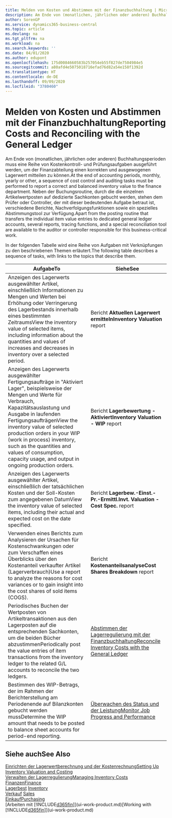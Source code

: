 ```yaml
---
title: Melden von Kosten und Abstimmen mit der Finanzbuchhaltung | Microsoft Docs
description: Am Ende von (monatlichen, jährlichen oder anderen) Buchhaltungsperioden muss eine Reihe von Kostenkontroll- und Prüfungsaufgaben ausgeführt werden, um der Finanzabteilung einen korrekten und ausgewogenen Lagerwert mitteilen zu können. Neben der Buchungsroutine, durch die die einzelnen Artikelwertposten auf dedizierte Sachkonten gebucht werden, stehen dem Prüfer oder Controller, der mit dieser bedeutenden Aufgabe betraut ist, verschiedene Berichte, Nachverfolgungsfunktionen sowie ein spezielles Abstimmungstool zur Verfügung.
author: SorenGP
ms.service: dynamics365-business-central
ms.topic: article
ms.devlang: na
ms.tgt_pltfrm: na
ms.workload: na
ms.search.keywords: ''
ms.date: 04/01/2020
ms.author: edupont
ms.openlocfilehash: 175d0084660583b257054eb55f827de7504984e5
ms.sourcegitcommit: a80afd4e5075018716efad76d82a54e158f1392d
ms.translationtype: HT
ms.contentlocale: de-DE
ms.lasthandoff: 09/09/2020
ms.locfileid: "3780460"
---
```

# <a name="reporting-costs-and-reconciling-with-the-general-ledger"></a><span data-ttu-id="5dcdb-104">Melden von Kosten und Abstimmen mit der Finanzbuchhaltung</span><span class="sxs-lookup"><span data-stu-id="5dcdb-104">Reporting Costs and Reconciling with the General Ledger</span></span>
<span data-ttu-id="5dcdb-105">Am Ende von (monatlichen, jährlichen oder anderen) Buchhaltungsperioden muss eine Reihe von Kostenkontroll- und Prüfungsaufgaben ausgeführt werden, um der Finanzabteilung einen korrekten und ausgewogenen Lagerwert mitteilen zu können.</span><span class="sxs-lookup"><span data-stu-id="5dcdb-105">At the end of accounting periods, monthly, yearly or other, a sequence of cost control and auditing tasks must be performed to report a correct and balanced inventory value to the finance department.</span></span> <span data-ttu-id="5dcdb-106">Neben der Buchungsroutine, durch die die einzelnen Artikelwertposten auf dedizierte Sachkonten gebucht werden, stehen dem Prüfer oder Controller, der mit dieser bedeutenden Aufgabe betraut ist, verschiedene Berichte, Nachverfolgungsfunktionen sowie ein spezielles Abstimmungstool zur Verfügung.</span><span class="sxs-lookup"><span data-stu-id="5dcdb-106">Apart from the posting routine that transfers the individual item value entries to dedicated general ledger accounts, several reports, tracing functions, and a special reconciliation tool are available to the auditor or controller responsible for this business-critical work.</span></span>  

 <span data-ttu-id="5dcdb-107">In der folgenden Tabelle wird eine Reihe von Aufgaben mit Verknüpfungen zu den beschriebenen Themen erläutert.</span><span class="sxs-lookup"><span data-stu-id="5dcdb-107">The following table describes a sequence of tasks, with links to the topics that describe them.</span></span>   

|<span data-ttu-id="5dcdb-108">**Aufgabe**</span><span class="sxs-lookup"><span data-stu-id="5dcdb-108">**To**</span></span>|<span data-ttu-id="5dcdb-109">**Siehe**</span><span class="sxs-lookup"><span data-stu-id="5dcdb-109">**See**</span></span>|  
|------------|-------------|  
|<span data-ttu-id="5dcdb-110">Anzeigen des Lagerwerts ausgewählter Artikel, einschließlich Informationen zu Mengen und Werten bei Erhöhung oder Verringerung des Lagerbestands innerhalb eines bestimmten Zeitraums</span><span class="sxs-lookup"><span data-stu-id="5dcdb-110">View the inventory value of selected items, including information about the quantities and values of increases and decreases in inventory over a selected period.</span></span>|<span data-ttu-id="5dcdb-111">Bericht **Aktuellen Lagerwert ermitteln**</span><span class="sxs-lookup"><span data-stu-id="5dcdb-111">**Inventory Valuation** report</span></span>|  
|<span data-ttu-id="5dcdb-112">Anzeigen des Lagerwerts ausgewählter Fertigungsaufträge in "Aktiviert Lager", beispielsweise der Mengen und Werte für Verbrauch, Kapazitätsauslastung und Ausgabe in laufenden Fertigungsaufträgen</span><span class="sxs-lookup"><span data-stu-id="5dcdb-112">View the inventory value of selected production orders in your WIP (work in process) inventory, such as the quantities and values of consumption, capacity usage, and output in ongoing production orders.</span></span>|<span data-ttu-id="5dcdb-113">Bericht **Lagerbewertung - Aktiviert**</span><span class="sxs-lookup"><span data-stu-id="5dcdb-113">**Inventory Valuation - WIP** report</span></span>|  
|<span data-ttu-id="5dcdb-114">Anzeigen des Lagerwerts ausgewählter Artikel, einschließlich der tatsächlichen Kosten und der Soll-Kosten zum angegebenen Datum</span><span class="sxs-lookup"><span data-stu-id="5dcdb-114">View the inventory value of selected items, including their actual and expected cost on the date specified.</span></span>|<span data-ttu-id="5dcdb-115">Bericht **Lagerbew.-Einst.-Pr.-Ermittl.**</span><span class="sxs-lookup"><span data-stu-id="5dcdb-115">**Invt. Valuation - Cost Spec.** report</span></span>|  
|<span data-ttu-id="5dcdb-116">Verwenden eines Berichts zum Analysieren der Ursachen für Kostenschwankungen oder zum Verschaffen eines Überblicks über den Kostenanteil verkaufter Artikel (Lagerverbrauch)</span><span class="sxs-lookup"><span data-stu-id="5dcdb-116">Use a report to analyze the reasons for cost variances or to gain insight into the cost shares of sold items (COGS).</span></span>|<span data-ttu-id="5dcdb-117">Bericht **Kostenanteilsanalyse**</span><span class="sxs-lookup"><span data-stu-id="5dcdb-117">**Cost Shares Breakdown** report</span></span>|  
|<span data-ttu-id="5dcdb-118">Periodisches Buchen der Wertposten von Artikeltransaktionen aus den Lagerposten auf die entsprechenden Sachkonten, um die beiden Bücher abzustimmen</span><span class="sxs-lookup"><span data-stu-id="5dcdb-118">Periodically post the value entries of item transactions from the inventory ledger to the related G/L accounts to reconcile the two ledgers.</span></span>|[<span data-ttu-id="5dcdb-119">Abstimmen der Lagerregulierung mit der Finanzbuchhaltung</span><span class="sxs-lookup"><span data-stu-id="5dcdb-119">Reconcile Inventory Costs with the General Ledger</span></span>](finance-how-to-post-inventory-costs-to-the-general-ledger.md)|  
|<span data-ttu-id="5dcdb-120">Bestimmen des WIP-Betrags, der im Rahmen der Berichterstellung am Periodenende auf Bilanzkonten gebucht werden muss</span><span class="sxs-lookup"><span data-stu-id="5dcdb-120">Determine the WIP amount that needs to be posted to balance sheet accounts for period-end reporting.</span></span>|[<span data-ttu-id="5dcdb-121">Überwachen des Status und der Leistung</span><span class="sxs-lookup"><span data-stu-id="5dcdb-121">Monitor Job Progress and Performance</span></span>](projects-how-monitor-progress-performance.md)|

## <a name="see-also"></a><span data-ttu-id="5dcdb-122">Siehe auch</span><span class="sxs-lookup"><span data-stu-id="5dcdb-122">See Also</span></span>  
[<span data-ttu-id="5dcdb-123">Einrichten der Lagerwertberechnung und der Kostenrechnung</span><span class="sxs-lookup"><span data-stu-id="5dcdb-123">Setting Up Inventory Valuation and Costing</span></span>](finance-set-up-inventory-valuation-and-costing.md)  
[<span data-ttu-id="5dcdb-124">Verwalten der Lagerregulierung</span><span class="sxs-lookup"><span data-stu-id="5dcdb-124">Managing Inventory Costs</span></span>](finance-manage-inventory-costs.md)  
[<span data-ttu-id="5dcdb-125">Finanzen</span><span class="sxs-lookup"><span data-stu-id="5dcdb-125">Finance</span></span>](finance.md)  
<span data-ttu-id="5dcdb-126">[Lagerbest](inventory-manage-inventory.md) </span><span class="sxs-lookup"><span data-stu-id="5dcdb-126">[Inventory](inventory-manage-inventory.md) </span></span>  
<span data-ttu-id="5dcdb-127">[Verkauf](sales-manage-sales.md) </span><span class="sxs-lookup"><span data-stu-id="5dcdb-127">[Sales](sales-manage-sales.md) </span></span>  
[<span data-ttu-id="5dcdb-128">Einkauf</span><span class="sxs-lookup"><span data-stu-id="5dcdb-128">Purchasing</span></span>](purchasing-manage-purchasing.md)  
<span data-ttu-id="5dcdb-129">[Arbeiten mit [!INCLUDE[d365fin](includes/d365fin_md.md)]](ui-work-product.md)</span><span class="sxs-lookup"><span data-stu-id="5dcdb-129">[Working with [!INCLUDE[d365fin](includes/d365fin_md.md)]](ui-work-product.md)</span></span>
